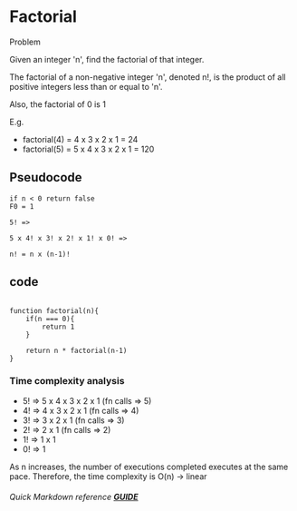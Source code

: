 # Factorial

Problem

Given an integer 'n', find the factorial of that integer.

The factorial of a non-negative integer 'n', denoted n!, is the product of all positive integers less than or equal to 'n'.

Also, the factorial of 0 is 1

E.g.

- factorial(4) = 4 x 3 x 2 x 1 = 24
- factorial(5) = 5 x 4 x 3 x 2 x 1 = 120

## Pseudocode

```
if n < 0 return false
F0 = 1

5! =>

5 x 4! x 3! x 2! x 1! x 0! =>

n! = n x (n-1)!

```

## code

```

function factorial(n){
    if(n === 0){
        return 1
    }

    return n * factorial(n-1)
}
```

### Time complexity analysis

- 5! => 5 x 4 x 3 x 2 x 1 (fn calls => 5)
- 4! => 4 x 3 x 2 x 1 (fn calls => 4)
- 3! => 3 x 2 x 1 (fn calls => 3)
- 2! => 2 x 1 (fn calls => 2)
- 1! => 1 x 1
- 0! => 1

As n increases, the number of executions completed executes at the same pace. Therefore, the time complexity is O(n) -> linear

###### Quick Markdown reference **[GUIDE](https://markdownlivepreview.com/)**
